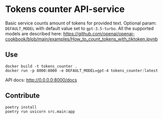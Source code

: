 # Tokens counter API-service
Basic service counts amount of tokens for provided text.
Optional param: `DEFAULT_MODEL` with default value set to `gpt-3.5-turbo`.
All the supported models are described here:
https://github.com/openai/openai-cookbook/blob/main/examples/How_to_count_tokens_with_tiktoken.ipynb

## Use
```shell
docker build -t tokens_counter .
docker run -p 8000:8000 -e DEFAULT_MODEL=gpt-4 tokens_counter:latest
```
API docs: http://0.0.0.0:8000/docs

## Contribute
```shell
poetry install
poetry run uvicorn src.main:app
```
